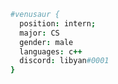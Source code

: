```coffeescript
#venusaur { 
  position: intern; 
  major: CS
  gender: male
  languages: c++
  discord: libyan#0001
}

```
